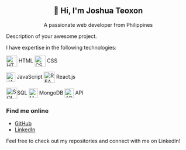 <h2 align="center">👋 Hi, I'm Joshua Teoxon </h2>
<p align="center"> A passionate web developer from Philippines </p>

Description of your awesome project.

I have expertise in the following technologies:
<p><img align="center" src="https://www.svgrepo.com/show/452228/html-5.svg" height="30" width="30" alt="HTML"/> HTML 
<img align="center" src="https://www.svgrepo.com/show/303481/css-3-logo.svg" height="30" width="30" alt="CSS"/> CSS </p>
<p><img align="center" src="https://www.svgrepo.com/show/353925/javascript.svg" height="25" width="25" alt="JAVASCRIPT"/> JavaScript 
<img align="center" src="https://www.svgrepo.com/show/493719/react-javascript-js-framework-facebook.svg" height="30" width="30" alt="REACT"/> React.js </p>
<p><img align="center" src="https://www.svgrepo.com/show/331761/sql-database-sql-azure.svg" height="30" width="30" alt="SQL"/>SQL
<img align="center" src="https://www.svgrepo.com/show/439231/mongodb.svg" height="25" width="25" alt="MONGODB"/> MongoDB 
 <img align="center" src="https://www.svgrepo.com/show/261808/api.svg" height="25" width="25" alt="API"/> API</p>



### Find me online

- [GitHub](https://github.com/your-username)
- [LinkedIn](https://www.linkedin.com/in/your-linkedin-profile)

Feel free to check out my repositories and connect with me on LinkedIn!
